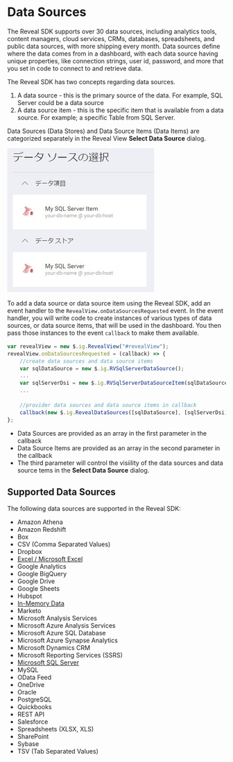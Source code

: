 # Data Sources

The Reveal SDK supports over 30 data sources, including analytics tools, content managers, cloud services, CRMs, databases, spreadsheets, and public data sources, with more shipping every month.  Data sources define where the data comes from in a dashboard, with each data source having unique properties, like connection strings, user id, password, and more that you set in code to connect to and retrieve data.

The Reveal SDK has two concepts regarding data sources.
1. A data source - this is the primary source of the data. For example, SQL Server could be a data source
2. A data source item - this is the specific item that is available from a data source. For example; a specific Table from SQL Server.

Data Sources (Data Stores) and Data Source Items (Data Items) are categorized separately in the Reveal View **Select Data Source** dialog.

![](adding-data-sources/images/ms-sql-server-data-source-item.jpg)

To add a data source or data source item using the Reveal SDK, add an event handler to the `RevealView.onDataSourcesRequested` event. In the event handler, you will write code to create instances of various types of data sources, or data source items, that will be used in the dashboard. You then pass those instances to the event `callback` to make them available.

```javascript
var revealView = new $.ig.RevealView("#revealView");
revealView.onDataSourcesRequested = (callback) => {
    //create data sources and data source items
    var sqlDataSource = new $.ig.RVSqlServerDataSource();
    ...
    var sqlServerDsi = new $.ig.RVSqlServerDataSourceItem(sqlDataSource);
    ...

    //provider data sources and data source items in callback
    callback(new $.ig.RevealDataSources([sqlDataSource], [sqlServerDsi], true));
};
```

- Data Sources are provided as an array in the first parameter in the callback
- Data Source Items are provided as an array in the second parameter in the callback
- The third parameter will control the visiility of the data sources and data source tems in the **Select Data Source** dialog.

## Supported Data Sources

The following data sources are supported in the Reveal SDK:

- Amazon Athena
- Amazon Redshift
- Box
- CSV (Comma Separated Values)
- Dropbox
- [Excel / Microsoft Excel](adding-data-sources/excel-file.md)
- Google Analytics
- Google BigQuery
- Google Drive
- Google Sheets
- Hubspot
- [In-Memory Data](adding-data-sources/in-memory-data.md)
- Marketo
- Microsoft Analysis Services
- Microsoft Azure Analysis Services
- Microsoft Azure SQL Database
- Microsoft Azure Synapse Analytics
- Microsoft Dynamics CRM
- Microsoft Reporting Services (SSRS)
- [Microsoft SQL Server](adding-data-sources/ms-sql-server.md)
- MySQL
- OData Feed
- OneDrive
- Oracle
- PostgreSQL
- Quickbooks
- REST API
- Salesforce
- Spreadsheets (XLSX, XLS)
- SharePoint
- Sybase
- TSV  (Tab Separated Values)